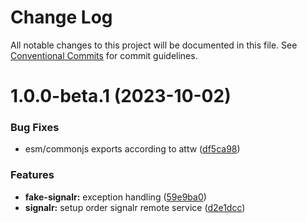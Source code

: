 # Change Log

All notable changes to this project will be documented in this file.
See [Conventional Commits](https://conventionalcommits.org) for commit guidelines.

# 1.0.0-beta.1 (2023-10-02)


### Bug Fixes

* esm/commonjs exports according to attw ([df5ca98](https://github.com/ilikejames/fakehost/commit/df5ca985aef0dcb9d139c3b1f2945d6396831f84))


### Features

* **fake-signalr:** exception handling ([59e9ba0](https://github.com/ilikejames/fakehost/commit/59e9ba0c3c011632d4a30e85a6c1fc2efba35d40))
* **signalr:** setup order signalr remote service ([d2e1dcc](https://github.com/ilikejames/fakehost/commit/d2e1dccc12279bfb144f0c3eec41d0b08bf80e84))
